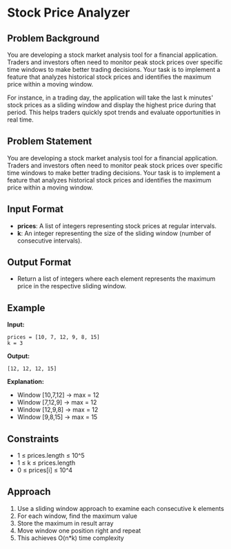 # Stock Price Analyzer

## Problem Background

You are developing a stock market analysis tool for a financial application. Traders and investors often need to monitor peak stock prices over specific time windows to make better trading decisions. Your task is to implement a feature that analyzes historical stock prices and identifies the maximum price within a moving window.

For instance, in a trading day, the application will take the last k minutes' stock prices as a sliding window and display the highest price during that period. This helps traders quickly spot trends and evaluate opportunities in real time.

## Problem Statement

You are developing a stock market analysis tool for a financial application. Traders and investors often need to monitor peak stock prices over specific time windows to make better trading decisions. Your task is to implement a feature that analyzes historical stock prices and identifies the maximum price within a moving window.

## Input Format

- **prices**: A list of integers representing stock prices at regular intervals.
- **k**: An integer representing the size of the sliding window (number of consecutive intervals).

## Output Format

- Return a list of integers where each element represents the maximum price in the respective sliding window.

## Example

**Input:**

```
prices = [10, 7, 12, 9, 8, 15]
k = 3
```

**Output:**

```
[12, 12, 12, 15]
```

**Explanation:**

- Window [10,7,12] -> max = 12
- Window [7,12,9] -> max = 12
- Window [12,9,8] -> max = 12
- Window [9,8,15] -> max = 15

## Constraints

- 1 ≤ prices.length ≤ 10^5
- 1 ≤ k ≤ prices.length
- 0 ≤ prices[i] ≤ 10^4

## Approach

1. Use a sliding window approach to examine each consecutive k elements
2. For each window, find the maximum value
3. Store the maximum in result array
4. Move window one position right and repeat
5. This achieves O(n\*k) time complexity
